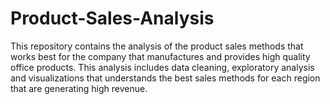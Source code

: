 # Product-Sales-Analysis
This repository contains the analysis of the product sales methods that works best for the company that manufactures and provides high quality office products. This analysis includes data cleaning, exploratory analysis and visualizations that understands the best sales methods for each region that are generating high revenue.
